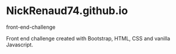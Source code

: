 # NickRenaud74.github.io
front-end-challenge

Front end challenge created with Bootstrap, HTML, CSS and vanilla Javascript.
